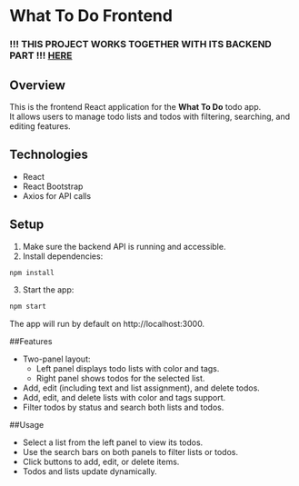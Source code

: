 
# What To Do Frontend

### !!! THIS PROJECT WORKS TOGETHER WITH ITS BACKEND PART !!! [HERE](https://github.com/Kozzmos/What-To-Do-Backend)

## Overview

This is the frontend React application for the **What To Do** todo app.  
It allows users to manage todo lists and todos with filtering, searching, and editing features.

## Technologies

- React  
- React Bootstrap  
- Axios for API calls  

## Setup

1. Make sure the backend API is running and accessible.  
2. Install dependencies:

```bash
npm install
```
3. Start the app:
```bash
npm start
```
The app will run by default on http://localhost:3000.

##Features

- Two-panel layout:
  - Left panel displays todo lists with color and tags.
  - Right panel shows todos for the selected list.
- Add, edit (including text and list assignment), and delete todos.
- Add, edit, and delete lists with color and tags support.
- Filter todos by status and search both lists and todos.

##Usage
- Select a list from the left panel to view its todos.
- Use the search bars on both panels to filter lists or todos.
- Click buttons to add, edit, or delete items.
- Todos and lists update dynamically.


